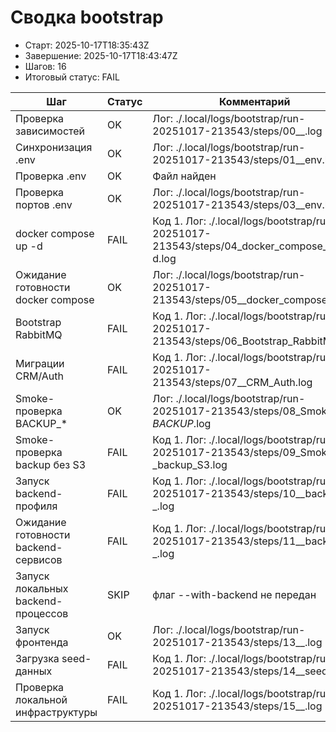 # Сводка bootstrap

* Старт: 2025-10-17T18:35:43Z
* Завершение: 2025-10-17T18:43:47Z
* Шагов: 16
* Итоговый статус: FAIL

| Шаг | Статус | Комментарий | Лог |
| --- | --- | --- | --- |
| Проверка зависимостей | OK | Лог: ./.local/logs/bootstrap/run-20251017-213543/steps/00__.log | ./.local/logs/bootstrap/run-20251017-213543/steps/00__.log |
| Синхронизация .env | OK | Лог: ./.local/logs/bootstrap/run-20251017-213543/steps/01__env.log | ./.local/logs/bootstrap/run-20251017-213543/steps/01__env.log |
| Проверка .env | OK | Файл найден | — |
| Проверка портов .env | OK | Лог: ./.local/logs/bootstrap/run-20251017-213543/steps/03__env.log | ./.local/logs/bootstrap/run-20251017-213543/steps/03__env.log |
| docker compose up -d | FAIL | Код 1. Лог: ./.local/logs/bootstrap/run-20251017-213543/steps/04_docker_compose_up_-d.log | ./.local/logs/bootstrap/run-20251017-213543/steps/04_docker_compose_up_-d.log |
| Ожидание готовности docker compose | OK | Лог: ./.local/logs/bootstrap/run-20251017-213543/steps/05__docker_compose.log | ./.local/logs/bootstrap/run-20251017-213543/steps/05__docker_compose.log |
| Bootstrap RabbitMQ | FAIL | Код 1. Лог: ./.local/logs/bootstrap/run-20251017-213543/steps/06_Bootstrap_RabbitMQ.log | ./.local/logs/bootstrap/run-20251017-213543/steps/06_Bootstrap_RabbitMQ.log |
| Миграции CRM/Auth | FAIL | Код 1. Лог: ./.local/logs/bootstrap/run-20251017-213543/steps/07__CRM_Auth.log | ./.local/logs/bootstrap/run-20251017-213543/steps/07__CRM_Auth.log |
| Smoke-проверка BACKUP_* | OK | Лог: ./.local/logs/bootstrap/run-20251017-213543/steps/08_Smoke-_BACKUP_.log | ./.local/logs/bootstrap/run-20251017-213543/steps/08_Smoke-_BACKUP_.log |
| Smoke-проверка backup без S3 | FAIL | Код 1. Лог: ./.local/logs/bootstrap/run-20251017-213543/steps/09_Smoke-_backup_S3.log | ./.local/logs/bootstrap/run-20251017-213543/steps/09_Smoke-_backup_S3.log |
| Запуск backend-профиля | FAIL | Код 1. Лог: ./.local/logs/bootstrap/run-20251017-213543/steps/10__backend-_.log | ./.local/logs/bootstrap/run-20251017-213543/steps/10__backend-_.log |
| Ожидание готовности backend-сервисов | FAIL | Код 1. Лог: ./.local/logs/bootstrap/run-20251017-213543/steps/11__backend-_.log | ./.local/logs/bootstrap/run-20251017-213543/steps/11__backend-_.log |
| Запуск локальных backend-процессов | SKIP | флаг --with-backend не передан | — |
| Запуск фронтенда | OK | Лог: ./.local/logs/bootstrap/run-20251017-213543/steps/13__.log | ./.local/logs/bootstrap/run-20251017-213543/steps/13__.log |
| Загрузка seed-данных | FAIL | Код 1. Лог: ./.local/logs/bootstrap/run-20251017-213543/steps/14__seed-_.log | ./.local/logs/bootstrap/run-20251017-213543/steps/14__seed-_.log |
| Проверка локальной инфраструктуры | FAIL | Код 1. Лог: ./.local/logs/bootstrap/run-20251017-213543/steps/15__.log | ./.local/logs/bootstrap/run-20251017-213543/steps/15__.log |
